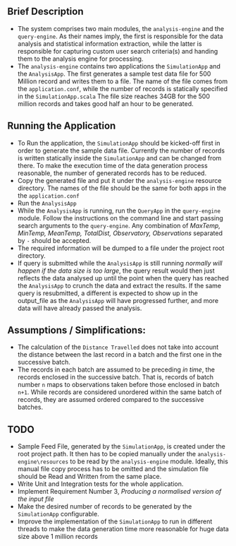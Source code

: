 
## Brief Description 
* The system comprises two main modules, the `analysis-engine` and the `query-engine`. As their names imply, the first is responsible for the data analysis and statistical information extraction, while the latter is responsible for capturing custom user search criteria(s) and handing them to the analysis engine for processing.
* The `analysis-engine` contains two applications the `SimulationApp` and the `AnalysisApp`. The first generates a sample test data file for 500 Million record and writes them to a file. The name of the file comes from the `application.conf`, while the number of records is statically specified in the `SimulationApp.scala`
  The file size reaches 34GB for the 500 million records and takes good half an hour to be generated.

## Running the Application
* To Run the application, the `SimulationApp` should be kicked-off first in order to generate the sample data file. Currently the number of records is written statically inside the `SimulationApp` and can be changed from there. To make the execution time of the data generation process reasonable, the number of generated records has to be reduced. 
* Copy the generated file and put it under the `analysis-engine` resource directory. The names of the file should be the same for both apps in the the `application.conf`
* Run the `AnalysisApp`
* While the `AnalysisApp` is running, run the `QueryApp` in the `query-engine` module. Follow the instructions on the command line and start passing search arguments to the `query-engine`. Any combination of *MaxTemp, MinTemp, MeanTemp, TotalDist, Observatory, Observations* separated by `-` should be accepted. 
* The required information will be dumped to a file under the project root directory.
* If query is submitted while the `AnalysisApp` is still running *normally will happen if the data size is too large*, the query result would then just reflects the data analysed up until the point when the query has reached the `AnalysisApp` to crunch the data and extract the results. If the same query is resubmitted, a different is expected to show up in the output_file as the `AnalysisApp` will have progressed further, and more data will have already passed the analysis.

## Assumptions / Simplifications:
* The calculation of the `Distance Travelled` does not take into account the distance between the last record in a batch and the first one in the successive batch.
* The records in each batch are assumed to be preceding *in time*, the records enclosed in the successive batch. 
  That is, records of batch number `n` maps to observations taken before those enclosed in batch `n+1`. 
  While records are considered unordered within the same batch of records, they are assumed ordered compared to the successive batches. 

## TODO
* Sample Feed File, generated by the `SimulationApp`, is created under the root project path. 
  It then has to be copied manually under the `analysis-engine\resources` to be read by the `analysis-engine` module. Ideally, this manual file copy process has to be omitted and the simulation file should be 
  Read and Written from the same place.
* Write Unit and Integration tests for the whole application.
* Implement Requirement Number 3, *Producing a normalised version of the input file*
* Make the desired number of records to be generated by the `SimulationApp` configurable.
* Improve the implementation of the `SimulationApp` to run in different threads to make the data generation time more reasonable for huge data size above 1 million records